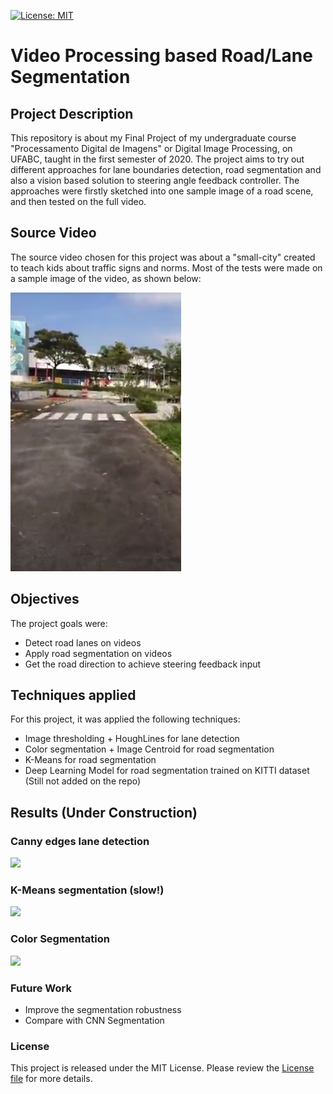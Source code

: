 [![License: MIT](https://img.shields.io/badge/License-MIT-yellow.svg)](https://opensource.org/licenses/MIT)
#  Video Processing based Road/Lane Segmentation  

## Project Description

This repository is about my Final Project of my undergraduate course "Processamento Digital de Imagens" or Digital Image Processing, on UFABC, taught in the first semester of 2020. The project aims to try out different approaches for lane boundaries detection, road segmentation and also a vision based solution to steering angle feedback controller. The approaches were firstly sketched into one sample image of a road scene, and then tested on the full video.

## Source Video

The source video chosen for this project was about a "small-city" created to teach kids about traffic signs and norms. Most of the tests were made on a sample image of the video, as shown below:

![Testing Image](pista.png)

## Objectives

The project goals were:
- Detect road lanes on videos
- Apply road segmentation on videos
- Get the road direction to achieve steering feedback input

## Techniques applied

For this project, it was applied the following techniques:

- Image thresholding + HoughLines for lane detection
- Color segmentation + Image Centroid for road segmentation
- K-Means for road segmentation 
- Deep Learning Model for road segmentation trained on KITTI dataset (Still not added on the repo)

## Results (Under Construction)

### Canny edges lane detection
<img src="docs/lane_tresholding.gif" width="300"/>

### K-Means segmentation (slow!)
<img src="docs/kmeans_segmentation.gif" width="600"/>

### Color Segmentation
<img src="docs/color_segmentation.gif" width="300"/>

### Future Work

-  Improve the segmentation robustness
- Compare with CNN Segmentation 
### License

This project is released under the MIT License. Please review the [License file](LICENSE) for more details.
